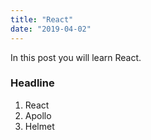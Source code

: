 ```yaml
---
title: "React"
date: "2019-04-02"
---
```


In this post you will learn React.

### Headline

1. React
2. Apollo
3. Helmet